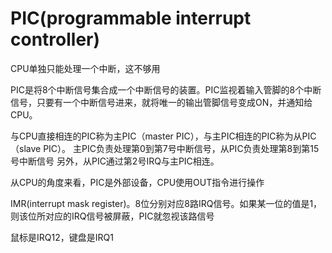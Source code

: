 # PIC(programmable interrupt controller)

CPU单独只能处理一个中断，这不够用

PIC是将8个中断信号集合成一个中断信号的装置。PIC监视着输入管脚的8个中断信号，只要有一个中断信号进来，就将唯一的输出管脚信号变成ON，并通知给CPU。

与CPU直接相连的PIC称为主PIC（master PIC），与主PIC相连的PIC称为从PIC（slave PIC）。
主PIC负责处理第0到第7号中断信号，从PIC负责处理第8到第15号中断信号
另外，从PIC通过第2号IRQ与主PIC相连。

从CPU的角度来看，PIC是外部设备，CPU使用OUT指令进行操作

IMR(interrupt mask register)。8位分别对应8路IRQ信号。如果某一位的值是1，则该位所对应的IRQ信号被屏蔽，PIC就忽视该路信号


鼠标是IRQ12，键盘是IRQ1
